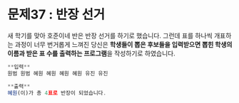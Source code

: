 # 문제37 : 반장 선거

새 학기를 맞아 호준이네 반은 반장 선거를 하기로 했습니다.  그런데 표를 하나씩 개표하는 과정이 너무 번거롭게 느껴진 당신은 **학생들이 뽑은 후보들을 입력받으면 뽑힌 학생의 이름과 받은 표 수를 출력하는 프로그램**을 작성하기로 하였습니다.

```jsx
**입력**
원범 원범 혜원 혜원 혜원 혜원 유진 유진

**출력**
혜원(이)가 총 4표로 반장이 되었습니다.
```